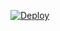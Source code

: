 [![Deploy](https://www.herokucdn.com/deploy/button.svg)](https://www.heroku.com/deploy?template=https://github.com/NT-BOT-TE/HOTSTAR-DOWNLOAD)
